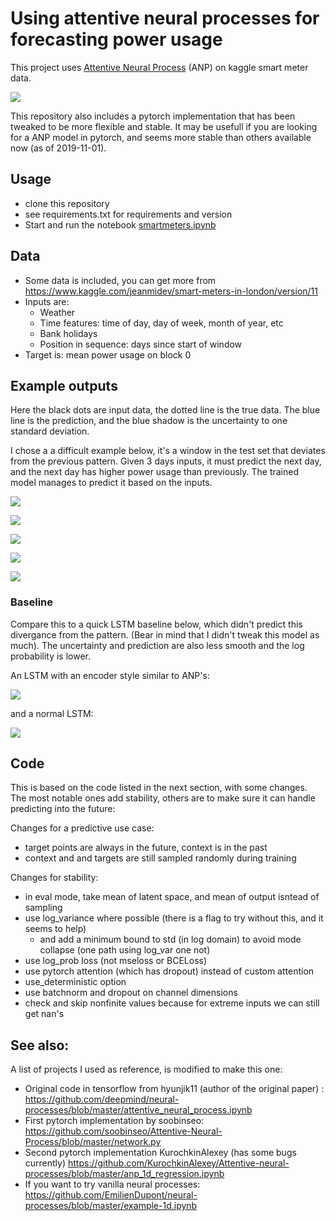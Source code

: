 # Using attentive neural processes for forecasting power usage

This project uses [Attentive Neural Process](https://arxiv.org/abs/1901.05761) (ANP) on kaggle smart meter data.

![](docs/anp.png)

This repository also includes a pytorch implementation that has been tweaked to be more flexible and stable. It may be usefull if you are looking for a ANP model in pytorch, and seems more stable than others available now (as of 2019-11-01).

## Usage

- clone this repository
- see requirements.txt for requirements and version
- Start and run the notebook [smartmeters.ipynb](https://github.com/wassname/attentive-neural-processes/blob/master/smartmeters.ipynb)

## Data
- Some data is included, you can get more from https://www.kaggle.com/jeanmidev/smart-meters-in-london/version/11
- Inputs are: 
  - Weather
  - Time features: time of day, day of week, month of year, etc
  - Bank holidays
  - Position in sequence: days since start of window
- Target is: mean power usage on block 0

## Example outputs

Here the black dots are input data, the dotted line is the true data. The blue line is the prediction, and the blue shadow is the uncertainty to one standard deviation.

I chose a a difficult example below, it's a window in the test set that deviates from the previous pattern. Given 3 days inputs, it must predict the next day, and the next day has higher power usage than previously. The trained model manages to predict it based on the inputs.

![](docs/1.png)

![](docs/4.png)

![](docs/7.png)

![](docs/12.png)

![](docs/19.png)

### Baseline

Compare this to a quick LSTM baseline below, which didn't predict this divergance from the pattern. (Bear in mind that I didn't tweak this model as much). The uncertainty and prediction are also less smooth and the log probability is lower.

An LSTM with an encoder style similar to ANP's:

![](docs/lstm_with_context.png)

and a normal LSTM:

![](docs/lstm_baseline.png)

## Code

This is based on the code listed in the next section, with some changes. The most notable ones add stability, others are to make sure it can handle predicting into the future:

Changes for a predictive use case:
- target points are always in the future, context is in the past
- context and and targets are still sampled randomly during training


Changes for stability:
- in eval mode, take mean of latent space, and mean of output isntead of sampling
- use log_variance where possible (there is a flag to try without this, and it seems to help)
  - and add a minimum bound to std (in log domain) to avoid mode collapse (one path using log_var one not)
- use log_prob loss (not mseloss or BCELoss)
- use pytorch attention (which has dropout) instead of custom attention
- use_deterministic option
- use batchnorm and dropout on channel dimensions
- check and skip nonfinite values because for extreme inputs we can still get nan's



## See also:

A list of projects I used as reference, is modified to make this one:

- Original code in tensorflow from hyunjik11 (author of the original paper) : https://github.com/deepmind/neural-processes/blob/master/attentive_neural_process.ipynb
- First pytorch implementation by soobinseo: https://github.com/soobinseo/Attentive-Neural-Process/blob/master/network.py
- Second pytorch implementation KurochkinAlexey (has some bugs currently) https://github.com/KurochkinAlexey/Attentive-neural-processes/blob/master/anp_1d_regression.ipynb
- If you want to try vanilla neural processes: https://github.com/EmilienDupont/neural-processes/blob/master/example-1d.ipynb

